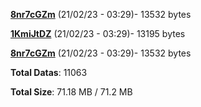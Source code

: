 [**8nr7cGZm**](/data/8nr7cGZm.txt) (21/02/23 - 03:29)- 13532 bytes

[**1KmiJtDZ**](/data/1KmiJtDZ.txt) (21/02/23 - 03:29)- 13195 bytes

[**8nr7cGZm**](/data/8nr7cGZm.txt) (21/02/23 - 03:29)- 13532 bytes

**Total Datas**: 11063

**Total Size**: 71.18 MB / 71.2 MB